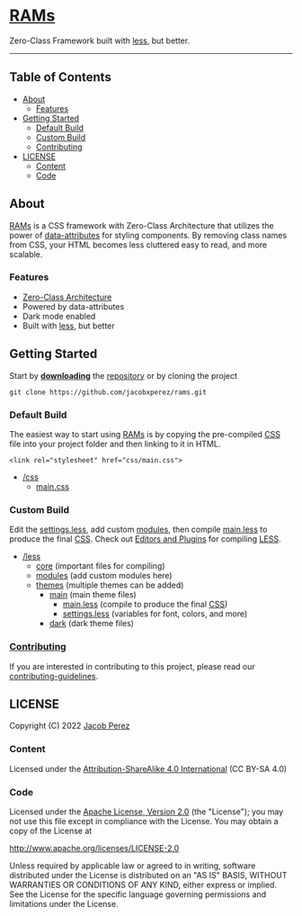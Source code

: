 # [RAMs](https://jacobxperez.github.io/rams/)

Zero-Class Framework built with [less](http://lesscss.org/), but better.

---

## Table of Contents

* [About](#about)
    * [Features](#features)
* [Getting Started](#getting-started)
    * [Default Build](#default-build)
    * [Custom Build](#custom-build)
    * [Contributing](#contributing)
* [LICENSE](#license)
    * [Content](#content)
    * [Code](#code)

## About

[RAMs](https://jacobxperez.github.io/rams/) is a CSS framework with Zero-Class
Architecture that utilizes the power of [data-attributes](https://developer.mozilla.org/en-US/docs/Learn/HTML/Howto/Use_data_attributes)
for styling components. By removing class names from CSS, your HTML becomes
less cluttered easy to read, and more scalable.

### Features

* [Zero-Class Architecture](https://jacobxperez.github.io/blog/post/css/zero-class/architecture/)
* Powered by data-attributes
* Dark mode enabled
* Built with [less](http://lesscss.org/), but better

## Getting Started

Start by **[downloading](https://github.com/jacobxperez/rams/archive/master.zip)** the
[repository](https://github.com/jacobxperez/rams) or by cloning the project

    git clone https://github.com/jacobxperez/rams.git

### Default Build

The easiest way to start using [RAMs](https://jacobxperez.github.io/rams/) is by
copying the pre-compiled [CSS](https://github.com/jacobxperez/rams/blob/master/css/main.css)
file into your project folder and then linking to it in HTML.

    <link rel="stylesheet" href="css/main.css">

* [/css](https://github.com/jacobxperez/rams/tree/master/css/)
    * [main.css](https://github.com/jacobxperez/rams/blob/master/css/main.css)

### Custom Build

Edit the [settings.less](https://github.com/jacobxperez/rams/blob/master/less/themes/main/settings.less),
add custom [modules](https://github.com/jacobxperez/rams/tree/master/less/modules),
then compile [main.less](https://github.com/jacobxperez/rams/blob/master/less/themes/main/main.less)
to produce the final [CSS](https://github.com/jacobxperez/rams/blob/master/css/main.css).
Check out [Editors and Plugins](http://lesscss.org/tools/#editors-and-plugins)
for compiling [LESS](http://lesscss.org/).

* [/less](https://github.com/jacobxperez/rams/tree/master/less/)
    * [core](https://github.com/jacobxperez/rams/tree/master/less/core) (important files for compiling)
    * [modules](https://github.com/jacobxperez/rams/tree/master/less/modules)
    (add custom modules here)
    * [themes](https://github.com/jacobxperez/rams/tree/master/less/themes) (multiple themes can be added)
        * [main](https://github.com/jacobxperez/rams/tree/master/less/themes/main) (main theme files)
            * [main.less](https://github.com/jacobxperez/rams/blob/master/less/themes/main/main.less)
            (compile to produce the final [CSS](https://github.com/jacobxperez/rams/blob/master/css/main.css))
            * [settings.less](https://github.com/jacobxperez/rams/blob/master/less/themes/main/settings.less)
            (variables for font, colors, and more)
        * [dark](https://github.com/jacobxperez/rams/tree/master/less/themes/dark) (dark theme files)

### [Contributing](https://github.com/jacobxperez/rams/blob/master/CONTRIBUTING.md)

If you are interested in contributing to this project, please read our
[contributing-guidelines](https://github.com/jacobxperez/rams/blob/master/CONTRIBUTING.md).

## LICENSE

Copyright (C) 2022 [Jacob Perez](https://github.com/jacobxperez)

### Content

Licensed under the [Attribution-ShareAlike 4.0 International](https://creativecommons.org/licenses/by-sa/4.0/) (CC BY-SA 4.0) 

### Code

Licensed under the [Apache License, Version 2.0](http://www.apache.org/licenses/LICENSE-2.0) (the "License");
you may not use this file except in compliance with the License.
You may obtain a copy of the License at

http://www.apache.org/licenses/LICENSE-2.0

Unless required by applicable law or agreed to in writing, software
distributed under the License is distributed on an "AS IS" BASIS,
WITHOUT WARRANTIES OR CONDITIONS OF ANY KIND, either express or implied.
See the License for the specific language governing permissions and
limitations under the License.
